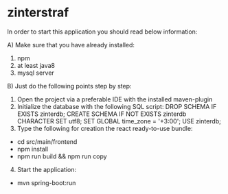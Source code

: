 # zinterstraf

In order to start this application you should read below information:

A) Make sure that you have already installed:
1. npm
2. at least java8
3. mysql server

B) Just do the following points step by step:
1. Open the project via a preferable IDE with the installed maven-plugin
2. Initialize the database with the following SQL script:
    DROP SCHEMA IF EXISTS zinterdb;
    CREATE SCHEMA IF NOT EXISTS zinterdb
    CHARACTER SET utf8;
    SET GLOBAL time_zone = '+3:00';
    USE zinterdb;
3. Type the following for creation the react ready-to-use bundle:
- cd src/main/frontend
- npm install
- npm run build && npm run copy
4. Start the application:
- mvn spring-boot:run


